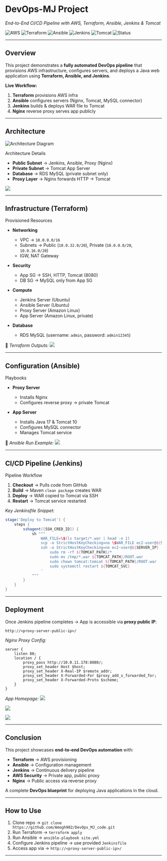 #  DevOps-MJ Project

*End-to-End CI/CD Pipeline with AWS, Terraform, Ansible, Jenkins & Tomcat*

![AWS](https://img.shields.io/badge/AWS-Cloud-orange?logo=amazonaws)
![Terraform](https://img.shields.io/badge/Terraform-IaC-purple?logo=terraform)
![Ansible](https://img.shields.io/badge/Ansible-Automation-red?logo=ansible)
![Jenkins](https://img.shields.io/badge/Jenkins-CI%2FCD-blue?logo=jenkins)
![Tomcat](https://img.shields.io/badge/Tomcat-App%20Server-yellow?logo=apachetomcat)
![Status](https://img.shields.io/badge/Status-Completed-brightgreen)

---

## Overview

This project demonstrates a **fully automated DevOps pipeline** that provisions AWS infrastructure, configures servers, and deploys a Java web application using **Terraform, Ansible, and Jenkins**.

**Live Workflow:**

1. **Terraform** provisions AWS infra
2. **Ansible** configures servers (Nginx, Tomcat, MySQL connector)
3. **Jenkins** builds & deploys WAR file to Tomcat
4. **Nginx** reverse proxy serves app publicly

---

## Architecture

![Architecture Diagram](images/architecture.png)

 Architecture Details

* **Public Subnet** → Jenkins, Ansible, Proxy (Nginx)
* **Private Subnet** → Tomcat App Server
* **Database** → RDS MySQL (private subnet only)
* **Proxy Layer** → Nginx forwards HTTP → Tomcat

![](/DevOps_MJ_img/VPC-detail-resources.png)


---

## Infrastructure (Terraform)

Provisioned Resources

* **Networking**

  * VPC → `10.0.0.0/16`
  * Subnets → Public (`10.0.32.0/20`), Private (`10.0.0.0/20`, `10.0.16.0/20`)
  * IGW, NAT Gateway

* **Security**

  * App SG → SSH, HTTP, Tomcat (8080)
  * DB SG → MySQL only from App SG

* **Compute**

  * Jenkins Server (Ubuntu)
  * Ansible Server (Ubuntu)
  * Proxy Server (Amazon Linux)
  * App Server (Amazon Linux, private)

* **Database**

  * RDS MySQL (username: `admin`, password: `admin12345`)

📸 *Terraform Outputs:*
![](/DevOps_MJ_img/Terraform-output.png)



---

## Configuration (Ansible)

Playbooks

* **Proxy Server**

  * Installs Nginx
  * Configures reverse proxy → private Tomcat

* **App Server**

  * Installs Java 17 & Tomcat 10
  * Configures MySQL connector
  * Manages Tomcat service

📸 *Ansible Run Example:*
![](/DevOps_MJ_img/Ansible-output.png)


---

## CI/CD Pipeline (Jenkins)


Pipeline Workflow

1. **Checkout** → Pulls code from GitHub
2. **Build** → Maven `clean package` creates WAR
3. **Deploy** → WAR copied to Tomcat via SSH
4. **Restart** → Tomcat service restarted

*Key Jenkinsfile Snippet:*

```groovy
stage('Deploy to Tomcat') {
    steps {
        sshagent([SSH_CRED_ID]) {
            sh """
                WAR_FILE=\$(ls target/*.war | head -n 1)
                scp -o StrictHostKeyChecking=no \$WAR_FILE ec2-user@${SERVER_IP}:/tmp/
                ssh -o StrictHostKeyChecking=no ec2-user@${SERVER_IP} '
                    sudo rm -rf ${TOMCAT_PATH}/*
                    sudo mv /tmp/*.war ${TOMCAT_PATH}/ROOT.war
                    sudo chown tomcat:tomcat ${TOMCAT_PATH}/ROOT.war
                    sudo systemctl restart ${TOMCAT_SVC}
                '
            """
        }
    }
}
```



---

## Deployment

Once Jenkins pipeline completes → App is accessible via **proxy public IP**:

 `http://<proxy-server-public-ip>/`

*Nginx Proxy Config:*

```nginx
server {
    listen 80;
    location / {
        proxy_pass http://10.0.11.178:8080/;
        proxy_set_header Host $host;
        proxy_set_header X-Real-IP $remote_addr;
        proxy_set_header X-Forwarded-For $proxy_add_x_forwarded_for;
        proxy_set_header X-Forwarded-Proto $scheme;
    }
}
```

*App Homepage:*
![](/DevOps_MJ_img/output-1.png)

![](/DevOps_MJ_img/output-2.png)

![](/DevOps_MJ_img/output-3.png)

---

##  Conclusion

This project showcases **end-to-end DevOps automation** with:

*  **Terraform** → AWS provisioning
*  **Ansible** → Configuration management
*  **Jenkins** → Continuous delivery pipeline
*  **AWS Security** → Private app, public proxy
*  **Nginx** → Public access via reverse proxy

A complete **DevOps blueprint** for deploying Java applications in the cloud.

---

##  How to Use

1. Clone repo → `git clone https://github.com/Amogh902/DevOps_MJ_code.git`
2. Run Terraform → `terraform apply`
3. Run Ansible → `ansible-playbook site.yml`
4. Configure Jenkins pipeline → use provided `Jenkinsfile`
5. Access app via → `http://<proxy-server-public-ip>/`

---

